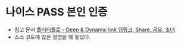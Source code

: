 # 나이스 PASS 본인 인증


- 참고 문서 [플러터플로 - Deep & Dynamic link 딥링크, Share, 공유, 초대](https://docs.google.com/document/d/1jJnrcPuSWBTzmSQE6y4gz3pO8F743gPy1JO9sNOQiCU/edit#)
- 소스 코드에 많은 설명을 해 놓았다.


